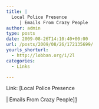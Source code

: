 ```yaml
---
title: |
  Local Police Presence
     | Emails From Crazy People
author: admin
type: posts
date: 2009-08-26T14:10:40+00:00
url: /posts/2009/08/26/172135699/
yourls_shorturl:
  - http://lobban.org/i/2l
categories:
  - Links

---
```

Link:     [Local Police Presence
     
| Emails From Crazy People][1]

 [1]: http://emailsfromcrazypeople.com/2009/08/26/local-police-presence/